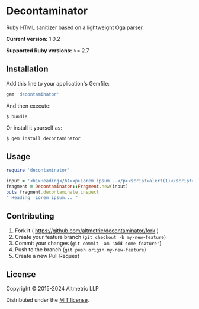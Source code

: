 # Decontaminator

Ruby HTML sanitizer based on a lightweight Oga parser.

**Current version:** 1.0.2

**Supported Ruby versions:** >= 2.7

## Installation

Add this line to your application's Gemfile:

```ruby
gem 'decontaminator'
```

And then execute:

    $ bundle

Or install it yourself as:

    $ gem install decontaminator

## Usage

```ruby
require 'decontaminator'

input = '<h1>Heading</h1><p>Lorem ipsum...</p><script>alert(1)</script>'
fragment = Decontaminator::Fragment.new(input)
puts fragment.decontaminate.inspect
" Heading  Lorem ipsum... "
```

## Contributing

1. Fork it ( https://github.com/altmetric/decontaminator/fork )
2. Create your feature branch (`git checkout -b my-new-feature`)
3. Commit your changes (`git commit -am 'Add some feature'`)
4. Push to the branch (`git push origin my-new-feature`)
5. Create a new Pull Request

## License

Copyright © 2015-2024 Altmetric LLP

Distributed under the [MIT license](https://github.com/altmetric/decontaminator/blob/master/LICENSE.txt).
